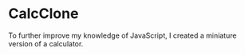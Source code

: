 # CalcClone
To further improve my knowledge of JavaScript, I created a miniature version of a calculator.
